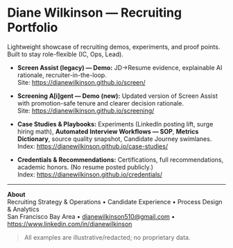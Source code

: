 # Diane Wilkinson — Recruiting Portfolio

Lightweight showcase of recruiting demos, experiments, and proof points. Built to stay role-flexible (IC, Ops, Lead).

- **Screen Assist (legacy) — Demo:** JD→Resume evidence, explainable AI rationale, recruiter-in-the-loop.  
  Site: https://dianewilkinson.github.io/screen/

- **Screening A[i]gent — Demo (new):** Updated version of Screen Assist with promotion-safe tenure and clearer decision rationale.  
  Site: https://dianewilkinson.github.io/screening/

- **Case Studies & Playbooks:** Experiments (LinkedIn posting lift, surge hiring math), **Automated Interview Workflows — SOP**, **Metrics Dictionary**, source quality snapshot, Candidate Journey swimlanes.  
  Index: https://dianewilkinson.github.io/case-studies/

- **Credentials & Recommendations:** Certifications, full recommendations, academic honors. (No resume posted publicly.)  
  Index: https://dianewilkinson.github.io/credentials/

---

**About**  
Recruiting Strategy & Operations • Candidate Experience • Process Design & Analytics  
San Francisco Bay Area • dianewilkinson510@gmail.com • https://www.linkedin.com/in/dianewilkinson

> All examples are illustrative/redacted; no proprietary data.
